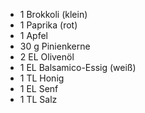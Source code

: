 * 1 Brokkoli (klein)
* 1 Paprika (rot)
* 1 Apfel
* 30 g Pinienkerne
* 2 EL Olivenöl
* 1 EL Balsamico-Essig (weiß)
* 1 TL Honig
* 1 EL Senf
* 1 TL Salz